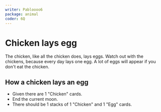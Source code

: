 ```yaml
---
writer: Pabloooo6
package: animal
coder: 6Q
---
```


# Chicken lays egg

The chicken, like all the chicken does, lays eggs.
Watch out with the chickens, because every day lays
one egg. A lot of eggs will appear if you don't eat
the chicken.

## How a chicken lays an egg
 * Given there are 1 "Chicken" cards.
 * End the current moon.
 * There should be 1 stacks of 1 "Chicken" and 1 "Egg" cards.
